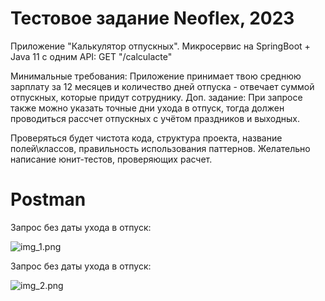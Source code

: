 # Тестовое задание Neoflex, 2023

Приложение "Калькулятор отпускных".
Микросервис на SpringBoot + Java 11 c одним API:
GET "/calculacte"

Минимальные требования: Приложение принимает твою среднюю зарплату за 12 месяцев и количество дней отпуска - отвечает суммой отпускных, которые придут сотруднику.
Доп. задание: При запросе также можно указать точные дни ухода в отпуск, тогда должен проводиться рассчет отпускных с учётом праздников и выходных.

Проверяться будет чистота кода, структура проекта, название полей\классов, правильность использования паттернов. Желательно написание юнит-тестов, проверяющих расчет.

# Postman

Запрос без даты ухода в отпуск:

![img_1.png](https://i.postimg.cc/cJ6Yz0mL/img-1.png)

Запрос без даты ухода в отпуск:

![img_2.png](https://i.postimg.cc/NF8rXMgp/img-2.png)
